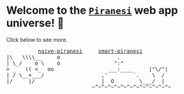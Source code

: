 # Welcome to the [`Piranesi`](https://github.com/gongahkia/piranesi) web app universe! 🌌

Click below to see more.

<pre>
          <a href="./naive-piranesi/">naive-piranesi</a>     <a href="./smart-piranesi/">smart-piranesi</a>
|\   \\\\__     o                  .
| \_/    o \    o                 ":"
> _   (( <_  oo                 ___:____     |"\/"|
| / \__+___/                  ,'        `.    \  /
|/     |/                     |  O        \___/  |
                           ~^~^~^~^~^~^~^~^~^~^~^~^~
</pre>
